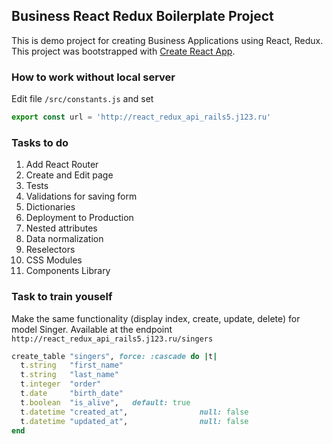 ## Business React Redux Boilerplate Project

This is demo project for creating Business Applications using React, Redux.
This project was bootstrapped with [Create React App](https://github.com/facebookincubator/create-react-app).

### How to work without local server

Edit file `/src/constants.js` and set 

```javascript
export const url = 'http://react_redux_api_rails5.j123.ru'

```

### Tasks to do

1. Add React Router
2. Create and Edit page
3. Tests
4. Validations for saving form
5. Dictionaries
5. Deployment to Production
6. Nested attributes
7. Data normalization
7. Reselectors
8. CSS Modules
9. Components Library


### Task to train youself

Make the same functionality (display index, create, update, delete) for model Singer.
Available at the endpoint `http://react_redux_api_rails5.j123.ru/singers`


```ruby
create_table "singers", force: :cascade do |t|
  t.string   "first_name"
  t.string   "last_name"
  t.integer  "order"
  t.date     "birth_date"
  t.boolean  "is_alive",   default: true
  t.datetime "created_at",                null: false
  t.datetime "updated_at",                null: false
end
```